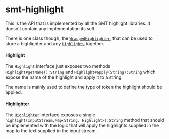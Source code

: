 smt-highlight
===========

This is the API that is implemented by all the SMT highlight libraries. It doesn't contain any implementation its self.

There is one class though, the [`WrappedHighlighter`](apidocs/shiver/me/timbers/WrappedHighlighter.html), that can be used to store a highlighter and any
[`Highlight`s](apidocs/shiver/me/timbers/Highlight.html) together.

#### Highlight

The `Highlight` interface just exposes two methods `Highlight#getName():String` and `Highlight#apply(String):String` which
expose the name of the highlight and apply it to a string.

The name is mainly used to define the type of token the highlight should be applied.

#### Highlighter

The [`Highlighter`](apidocs/shiver/me/timbers/Highlighter.html) interface exposes a single `highlight(InputStream,Map<String, Highlight>):String` method that
should be implemented with the logic that will apply the highlights supplied in the map to the text supplied in the
input stream.